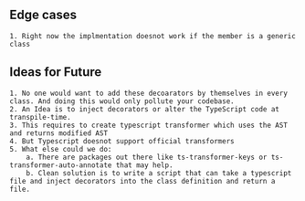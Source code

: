 ## Edge cases
    1. Right now the implmentation doesnot work if the member is a generic class

## Ideas for Future
    1. No one would want to add these decoarators by themselves in every class. And doing this would only pollute your codebase.
    2. An Idea is to inject decorators or alter the TypeScript code at transpile-time.
    3. This requires to create typescript transformer which uses the AST and returns modified AST
    4. But Typescript doesnot support official transformers
    5. What else could we do:
        a. There are packages out there like ts-transformer-keys or ts-transformer-auto-annotate that may help.
        b. Clean solution is to write a script that can take a typescript file and inject decorators into the class definition and return a file.